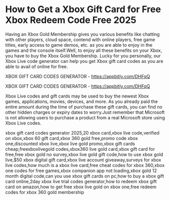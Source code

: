 # How to Get a Xbox Gift Card for Free Xbox Redeem Code Free 2025

Having an Xbox Gold Membership gives you various benefits like chatting with other players, cloud space, contend with online players, free game titles, early access to game demos, etc. as you are able to enjoy in the games and the console itself.Well, to enjoy all these benefits on your Xbox, you have to buy the Xbox Gold Membership. Lucky for you personally, our Xbox Live code generator can help you get Xbox gift card codes as you are able to avail of online for free.

XBOX GIFT CARD CODES GENERATOR - https://appbitly.com/DHFqQ


XBOX GIFT CARD CODES GENERATOR - https://appbitly.com/DHFqQ

Xbox Live codes and gift cards may be used to buy the newest Xbox games, applications, movies, devices, and more. As you already paid the entire amount during the time of purchase these gift cards, you can find no other hidden charges or expiry dates to worry.Just remember that Microsoft is not allowing users to purchase a product from a real Microsoft store using Xbox Live codes.

xbox gift card codes generator 2025,20 xbox card,xbox live code,verified on xbox,xbox 60 gift card,xbox 360 gold free,promo code xbox one,discounted xbox live,xbox live gold promo,xbox gift cards cheap,freexboxlivegold codes,xbox360 live gold card,xbox gift card for free,free xbox gold no survey,xbox live gold gift code,how to use xbox gold live,$50 xbox digital gift card,xbox live account giveaway,surveys for xbox live codes,how much is a xbox live card,free cheat codes for xbox 360,xbox one codes for free games,xbox companion app not loading,xbox gold 12 month digital code,can you use xbox gift cards on pc,how to buy a xbox gift card online,2day xbox live trial codes generator,how to redeem xbox gift card on amazon,how to get free xbox live gold on xbox one,free redeem codes for xbox 360 gold membership
